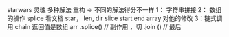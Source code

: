 starwars 灵魂
多种解法 重构 -> 不同的解法得分不一样
1： 字符串拼接 
2： 数组的操作 
 splice 看文档  star， len, dir 
slice start end 
array 对他的修改
3：链式调用  chain 
返回值是数组
arr
.splice()  // 副作用 ，切
.join  ()   // 最后 